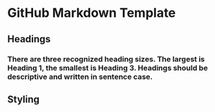 # GitHub Markdown Template
## Headings

### There are three recognized heading sizes. The largest is Heading 1, the smallest is Heading 3. Headings should be descriptive and written in sentence case.

## Styling